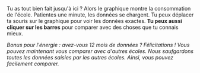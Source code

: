 Tu as tout bien fait jusqu'à ici ? Alors le graphique montre la consommation de l'école. Patientes une minute, les données se chargent. Tu peux déplacer ta souris sur le graphique pour voir les données exactes. **Tu peux aussi cliquer sur les barres** pour comparer avec des choses que tu connais mieux.

*Bonus pour l'énergie : avez-vous 12 mois de données ? Félicitations ! Vous pouvez maintenant vous comparer avec d'autres écoles. Nous saufgardons toutes les données saisies par les autres écoles. Ainsi, vous pouvez facilement comparer.*
